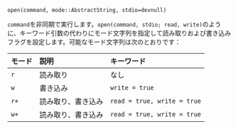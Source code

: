 ```
open(command, mode::AbstractString, stdio=devnull)
```

`command`を非同期で実行します。`open(command, stdio; read, write)`のように、キーワード引数の代わりにモード文字列を指定して読み取りおよび書き込みフラグを設定します。可能なモード文字列は次のとおりです：

| モード  | 説明        | キーワード                       |
|:---- |:--------- |:--------------------------- |
| `r`  | 読み取り      | なし                          |
| `w`  | 書き込み      | `write = true`              |
| `r+` | 読み取り、書き込み | `read = true, write = true` |
| `w+` | 読み取り、書き込み | `read = true, write = true` |
